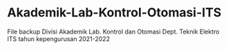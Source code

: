 # Akademik-Lab-Kontrol-Otomasi-ITS
 File backup Divisi Akademik Lab. Kontrol dan Otomasi Dept. Teknik Elektro ITS tahun kepengurusan 2021-2022
